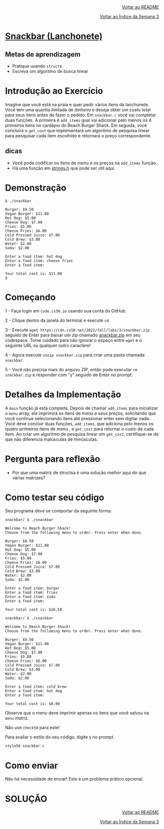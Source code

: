 <p align="right">
   <a href="https://patyfil.github.io/cs50-cc50-harvard/">Voltar ao README</a>
</p>
<p align="right">
   <a href="https://patyfil.github.io/cs50-cc50-harvard/3-Algoritmos.html">Voltar ao Índice da Semana 3</a>
</p>

# [Snackbar (Lanchonete)](https://cs50.harvard.edu/x/2023/problems/3/snackbar/)  

## Metas de aprendizagem  

* Pratique usando `struct`s  
* Escreva um algoritmo de busca linear  

# Introdução ao Exercício  

Imagine que você está na praia e quer pedir vários itens da lanchonete. Você tem uma quantia limitada de dinheiro e deseja obter um custo total para seus itens antes de fazer o pedido. Em `snackbar.c` você vai completar duas funções. A primeira é `add_items` qual vai adicionar pelo menos os 4 primeiros itens no cardápio do Beach Burger Shack. Em seguida, você concluirá o `get_cost` que implementará um algoritmo de pesquisa linear para pesquisar cada item escolhido e retornará o preço correspondente.

## dicas

* Você pode codificar os itens de menu e os preços na `add_items` função.  
* Há uma função em [strings.h](https://manual.cs50.io/#strings.h) que pode ser útil aqui.  

# Demonstração

```
$ ./snackbar   

Burger: $9.50
Vegan Burger: $11.00
Hot Dog: $5.00
Cheese Dog: $7.00
Fries: $5.00
Cheese Fries: $6.00
Cold Pressed Juice: $7.00
Cold Brew: $3.00
Water: $2.00
Soda: $2.00

Enter a food item: hot dog
Enter a food item: cheese fries
Enter a food item:

Your total cost is: $11.00
$
```

# Começando  

1 - Faça login em `code.cs50.io` usando sua conta do GitHub.  

2 - Clique dentro da janela do terminal e execute `cd`.  

3 - Execute `wget https://cdn.cs50.net/2022/fall/labs/3/snackbar.zip` seguido de Enter para baixar um zip chamado [snackbar.zip](https://patyfil.github.io/cs50-cc50-harvard/semana3/snackbar.zip) em seu codespace. Tome cuidado para não ignorar o espaço entre `wget` e o seguinte URL ou qualquer outro caractere!  

4 - Agora execute `unzip snackbar.zip` para criar uma pasta chamada `snackbar`.  

5 - Você não precisa mais do arquivo ZIP, então pode executar `rm snackbar.zip` e responder com “y” seguido de Enter no prompt.  

# Detalhes da Implementação  

A `main` função já está completa. Depois de chamar `add_items` para inicializar o `menu` array, ele imprimirá os itens de menu e seus preços, solicitando que você continue selecionando itens até pressionar enter sem digitar nada. Você deve concluir duas funções, `add_items`, que adiciona pelo menos os quatro primeiros itens de menu , e `get_cost` para retornar o custo de cada item. Ao criar um algoritmo de pesquisa linear em `get_cost`, certifique-se de que não diferencia maiúsculas de minúsculas.

# Pergunta para reflexão  

* Por que uma matriz de structsa é uma solução melhor aqui do que várias matrizes?

# Como testar seu código  

Seu programa deve se comportar da seguinte forma:  

```
snackbar/ $ ./snackbar

Welcome to Beach Burger Shack!
Choose from the following menu to order. Press enter when done.

Burger: $9.50
Vegan Burger: $11.00
Hot Dog: $5.00
Cheese Dog: $7.00
Fries: $5.00
Cheese Fries: $6.00
Cold Pressed Juice: $7.00
Cold Brew: $3.00
Water: $2.00
Soda: $2.00

Enter a food item: burger
Enter a food item: fries
Enter a food item: soda
Enter a food item: 

Your total cost is: $16.50
```

```
snackbar/ $ ./snackbar

Welcome to Beach Burger Shack!
Choose from the following menu to order. Press enter when done.

Burger: $9.50
Vegan Burger: $11.00
Hot Dog: $5.00
Cheese Dog: $7.00
Fries: $5.00
Cheese Fries: $6.00
Cold Pressed Juice: $7.00
Cold Brew: $3.00
Water: $2.00
Soda: $2.00

Enter a food item: cold brew
Enter a food item: hot dog
Enter a food item: 

Your total cost is: $8.00
```

Observe que o menu deve imprimir apenas os itens que você salvou na `menu` matriz.  

Não use `check50` para este!

Para avaliar o estilo do seu código, digite `$` no prompt.  

`style50 snackbar.c`  

# Como enviar  

Não há necessidade de enviar! Este é um problema prático opcional.

# SOLUÇÃO 



<p align="right">
   <a href="https://patyfil.github.io/cs50-cc50-harvard/">Voltar ao README</a>
</p>
<p align="right">
   <a href="https://patyfil.github.io/cs50-cc50-harvard/3-Algoritmos.html">Voltar ao Índice da Semana 3</a>
</p>